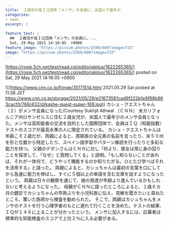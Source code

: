```yaml
---
title:  ２歳児が高ＩＱ団体「メンサ」の会員に、米国人で最年少  
categories:
- news
excerpt: |
  
feature_text: |
  ##  ２歳児が高ＩＱ団体「メンサ」の会員に、...
  Sat, 29 May 2021 14:16:05  +0900
feature_image: "https://picsum.photos/2560/600?image=733"
image: "https://picsum.photos/2560/600?image=733"
---
```


[https://rosie.5ch.net/test/read.cgi/editorialplus/1622265365/](https://rosie.5ch.net/test/read.cgi/editorialplus/1622265365/)
posted on Sat, 29 May 2021 14:16:05  +0900

<!--more-->

![](https://www.cnn.co.jp/fringe/35171514.html 2021.05.29 Sat posted at 11:58 JST [https://www.cnn.co.jp/storage/2021/05/29/e21673581cad9f222b1e9f88b963cacf/t/768/432/d/kashe-quest-super-169.jpg)](https://www.cnn.co.jp/storage/2021/05/29/e21673581cad9f222b1e9f88b963cacf/t/768/432/d/kashe-quest-super-169.jpg)) カシュ・クエストちゃん（２）がメンサ会員になった/Courtesy Sukhjit Athwal （ＣＮＮ） 米カリフォルニア州ロサンゼルスに住む２歳女児が、米国人で最年少のメンサ会員となった。メンサは高知能者の交流を目的とした国際団体で、会員はＩＱ（知能指数）テストのスコアが最高水準の人に限定されている。 カシュ・クエストちゃんは年齢こそ２歳だが、両親によると、周期表の全元素の名前を言ったり、米５０州を形と位置から特定したり、スペイン語学習やパターン解読を行ったりと多彩な能力を持つ。 父親のデボンさんはＣＮＮに対し「何より、彼女は常に身の回りことを探求して、『なぜ』と質問してくる」と説明。「もし知らないことがあれば、それが一体何で、どうやって機能するのか知りたがる。ひとたび学べばそれを活用する」と語った。 両親によると、カシュちゃんは最初の言葉を口にしてから急速に能力を伸ばし、すぐに５個以上の単語を含む文章を話すようになったという。 両親は日々の観察を通じて、娘の発達が年齢より進んでいるかもしれないと考えるようになった。 母親がＣＮＮに語ったところによると、１歳６カ月の健診でカシュちゃんの早熟ぶりを小児科医に伝え、見解を聞きたいと尋ねたところ、驚いた医師から検査を勧められた。 そこで、両親はカシュちゃんをメンサのテストを行う心理学者のもとに連れて行くことを決めた。テストの結果、ＩＱが１４６に上ることが分かったという。 メンサに加入するには、応募者は標準的な知能検査のスコアで上位２％に入る必要がある。

